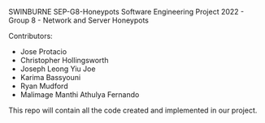SWINBURNE SEP-G8-Honeypots
Software Engineering Project 2022 - Group 8 - Network and Server Honeypots

Contributors:
  - Jose Protacio
  - Christopher Hollingsworth
  - Joseph Leong Yiu Joe
  - Karima Bassyouni
  - Ryan Mudford
  - Malimage Manthi Athulya Fernando

This repo will contain all the code created and implemented in our project.
